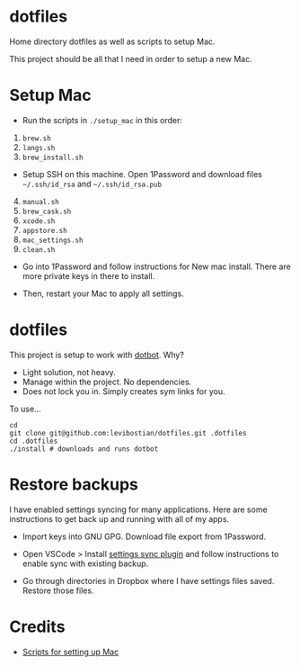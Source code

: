 # dotfiles

Home directory dotfiles as well as scripts to setup Mac. 

This project should be all that I need in order to setup a new Mac. 

# Setup Mac

* Run the scripts in `./setup_mac` in this order:

1. `brew.sh`
2. `langs.sh`
3. `brew_install.sh`
* Setup SSH on this machine. Open 1Password and download files `~/.ssh/id_rsa` and `~/.ssh/id_rsa.pub`
4. `manual.sh`
5. `brew_cask.sh`
6. `xcode.sh`
7. `appstore.sh`
8. `mac_settings.sh`
9. `clean.sh`

* Go into 1Password and follow instructions for New mac install. There are more private keys in there to install. 

* Then, restart your Mac to apply all settings. 

# dotfiles 

This project is setup to work with [dotbot](https://github.com/anishathalye/dotbot). Why?
* Light solution, not heavy. 
* Manage within the project. No dependencies. 
* Does not lock you in. Simply creates sym links for you. 

To use...

```
cd
git clone git@github.com:levibostian/dotfiles.git .dotfiles
cd .dotfiles
./install # downloads and runs dotbot 
```

# Restore backups

I have enabled settings syncing for many applications. Here are some instructions to get back up and running with all of my apps. 

* Import keys into GNU GPG. Download file export from 1Password. 

* Open VSCode > Install [settings sync plugin](https://marketplace.visualstudio.com/items?itemName=Shan.code-settings-sync) and follow instructions to enable sync with existing backup. 

* Go through directories in Dropbox where I have settings files saved. Restore those files. 

# Credits 

* [Scripts for setting up Mac](https://github.com/Kevin-De-Koninck/macOS-setup-script)